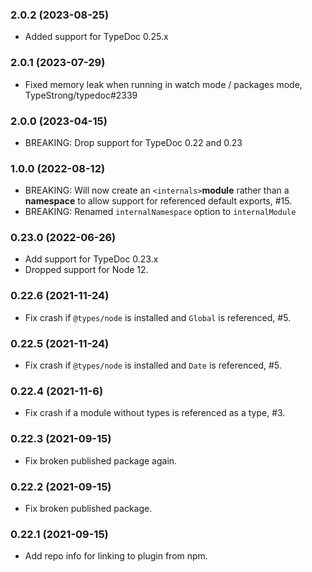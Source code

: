 ### 2.0.2 (2023-08-25)

-   Added support for TypeDoc 0.25.x

### 2.0.1 (2023-07-29)

-   Fixed memory leak when running in watch mode / packages mode, TypeStrong/typedoc#2339

### 2.0.0 (2023-04-15)

-   BREAKING: Drop support for TypeDoc 0.22 and 0.23

### 1.0.0 (2022-08-12)

-   BREAKING: Will now create an `<internals>`**module** rather than a **namespace** to allow support for referenced default exports, #15.
-   BREAKING: Renamed `internalNamespace` option to `internalModule`

### 0.23.0 (2022-06-26)

-   Add support for TypeDoc 0.23.x
-   Dropped support for Node 12.

### 0.22.6 (2021-11-24)

-   Fix crash if `@types/node` is installed and `Global` is referenced, #5.

### 0.22.5 (2021-11-24)

-   Fix crash if `@types/node` is installed and `Date` is referenced, #5.

### 0.22.4 (2021-11-6)

-   Fix crash if a module without types is referenced as a type, #3.

### 0.22.3 (2021-09-15)

-   Fix broken published package again.

### 0.22.2 (2021-09-15)

-   Fix broken published package.

### 0.22.1 (2021-09-15)

-   Add repo info for linking to plugin from npm.
